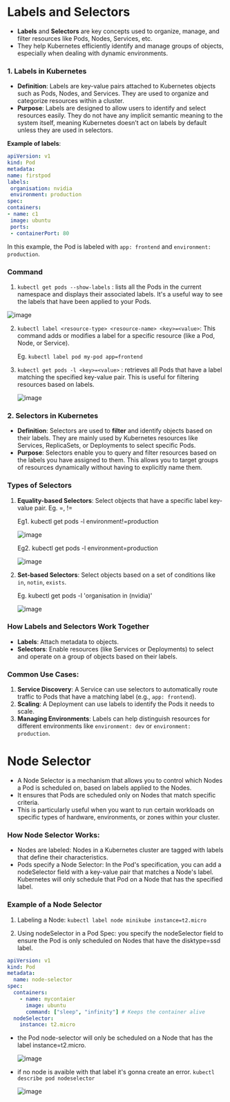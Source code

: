 # Labels and Selectors

- **Labels** and **Selectors** are key concepts used to organize, manage, and filter resources like Pods, Nodes, Services, etc. 
- They help Kubernetes efficiently identify and manage groups of objects, especially when dealing with dynamic environments.

### 1. **Labels in Kubernetes**
   - **Definition**: Labels are key-value pairs attached to Kubernetes objects such as Pods, Nodes, and Services. They are used to organize and categorize resources within a cluster.
   - **Purpose**: Labels are designed to allow users to identify and select resources easily. They do not have any implicit semantic meaning to the system itself, meaning Kubernetes doesn’t act on labels by default unless they are used in selectors.
   
   **Example of labels**:
   ```yaml
apiVersion: v1
kind: Pod
metadata:
  name: firstpod
  labels:
    organisation: nvidia
    environment: production
spec:
  containers:
  - name: c1
    image: ubuntu
    ports:
    - containerPort: 80

   ```

   In this example, the Pod is labeled with `app: frontend` and `environment: production`.

### Command
1. `kubectl get pods --show-labels` : lists all the Pods in the current namespace and displays their associated labels. It's a useful way to see the labels that have been applied to your Pods.

  ![image](https://github.com/user-attachments/assets/5eb713bb-6989-40e5-a4a4-1c010b316c4c)


2. `kubectl label <resource-type> <resource-name> <key>=<value>`: This command adds or modifies a label for a specific resource (like a Pod, Node, or Service).
  
    Eg. `kubectl label pod my-pod app=frontend`

3. `kubectl get pods -l <key>=<value>` : retrieves all Pods that have a label matching the specified key-value pair. This is useful for filtering resources based on labels.
  
   ![image](https://github.com/user-attachments/assets/63aea79c-3263-44b0-bab7-9a8622891044)

### 2. **Selectors in Kubernetes**
   - **Definition**: Selectors are used to **filter** and identify objects based on their labels. They are mainly used by Kubernetes resources like Services, ReplicaSets, or Deployments to select specific Pods.
   - **Purpose**: Selectors enable you to query and filter resources based on the labels you have assigned to them. This allows you to target groups of resources dynamically without having to explicitly name them.
     
### Types of Selectors
     
1. **Equality-based Selectors**: Select objects that have a specific label key-value pair. Eg. =, !=
       
   Eg1. kubectl get pods -l environment!=production
       
    ![image](https://github.com/user-attachments/assets/3211819f-e239-4585-a210-913b56c4a814)

   Eg2. kubectl get pods -l environment=production
     
   ![image](https://github.com/user-attachments/assets/35240b27-75d3-406e-865f-5bf8548437e6)

2. **Set-based Selectors**: Select objects based on a set of conditions like `in`, `notin`, `exists`.

   Eg. kubectl get pods -l 'organisation in (nvidia)'
     
     ![image](https://github.com/user-attachments/assets/e961968c-a45d-473f-a2c5-796e0bfc1d08)

 
### **How Labels and Selectors Work Together**
   - **Labels**: Attach metadata to objects.
   - **Selectors**: Enable resources (like Services or Deployments) to select and operate on a group of objects based on their labels.

### **Common Use Cases**:
1. **Service Discovery**: A Service can use selectors to automatically route traffic to Pods that have a matching label (e.g., `app: frontend`).
2. **Scaling**: A Deployment can use labels to identify the Pods it needs to scale.
3. **Managing Environments**: Labels can help distinguish resources for different environments like `environment: dev` or `environment: production`.

# Node Selector

- A Node Selector is a mechanism that allows you to control which Nodes a Pod is scheduled on, based on labels applied to the Nodes. 
- It ensures that Pods are scheduled only on Nodes that match specific criteria. 
- This is particularly useful when you want to run certain workloads on specific types of hardware, environments, or zones within your cluster.

### **How Node Selector Works:**
- Nodes are labeled: Nodes in a Kubernetes cluster are tagged with labels that define their characteristics.
- Pods specify a Node Selector: In the Pod's specification, you can add a nodeSelector field with a key-value pair that matches a Node's label. Kubernetes will only schedule that Pod on a Node that has the specified label.

### Example of a Node Selector

1. Labeling a Node:  `kubectl label node minikube instance=t2.micro`

2. Using nodeSelector in a Pod Spec: you specify the nodeSelector field to ensure the Pod is only scheduled on Nodes that have the disktype=ssd label.

```yaml
apiVersion: v1
kind: Pod
metadata:
  name: node-selector
spec:
  containers:
    - name: mycontaier
      image: ubuntu
      command: ["sleep", "infinity"] # Keeps the container alive
  nodeSelector:
    instance: t2.micro

```
- the Pod node-selector will only be scheduled on a Node that has the label instance=t2.micro.
  
  ![image](https://github.com/user-attachments/assets/c8295333-fff0-4667-9531-fdc5d6fa7573)

- if  no node is avaible with that label it's gonna create an error. `kubectl describe pod nodeselector`
  
  ![image](https://github.com/user-attachments/assets/9512d9cc-5297-4b75-940e-f4509c36af9e)

